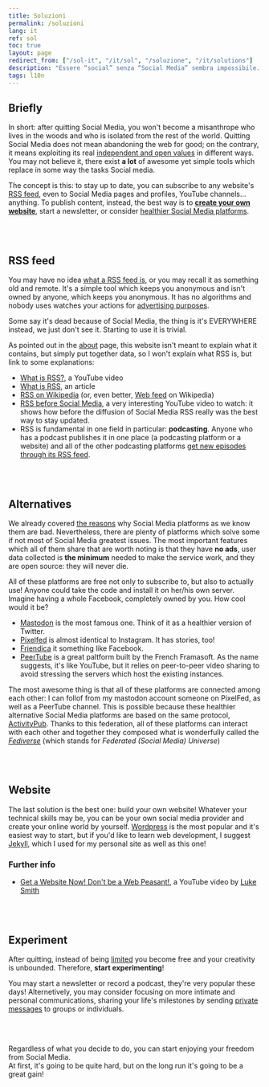 ```yaml
---
title: Soluzioni
permalink: /soluzioni
lang: it
ref: sol
toc: true
layout: page
redirect_from: ["/sol-it", "/it/sol", "/soluzione", "/it/solutions"]
description: "Essere “social” senza “Social Media” sembra impossibile. Tuttavia, è veramente una nuova vita, straordinaria, piena di sorprese, scoperte, autenticità ed eccitazione, ma, soprattutto, <strong>libera</strong>. Esistono alcune favolose soluzioni talmente perfette che danno apparire i Social Media quasi inutili e stupidi."
tags: l10n
---
```

## Briefly

In short: after quitting Social Media, you won't become a misanthrope who lives in the woods and who is isolated from the rest of the world. Quitting Social Media does not mean abandoning the web for good; on the contrary, it means exploiting its real <u>independent and open values</u> in different ways. You may not believe it, there exist **a lot** of awesome yet simple tools which replace in some way the tasks Social media.

The concept is this: to stay up to date, you can subscribe to any website's [RSS feed](#rss-feed), even to Social Media pages and profiles, YouTube channels… anything. To publish content, instead, the best way is to [**create your own website**](#website), start a newsletter, or consider [healthier Social Media platforms](#alternatives).

<br>
<br>

## RSS feed

You may have no idea [what a RSS feed is](https://en.wikipedia.org/wiki/RSS), or you may recall it as something old and remote. It's a simple tool which keeps you anonymous and isn't owned by anyone, which keeps you anonymous. It has no algorithms and nobody uses watches your actions for [advertising purposes](/why#profilation).

Some say it's dead because of Social Media, the thing is it's EVERYWHERE instead, we just don't see it. Starting to use it is trivial.

As pointed out in the [about](/about) page, this website isn't meant to explain what it contains, but simply put together data, so I won't explain what RSS is, but link to some explanations:

- [What is RSS?](https://yewtu.be/6HNUqDL-pI8?quality=dash&dark_mode=true&player_style=youtube&subtitles=en%2Cit), a YouTube video
- [What is RSS](https://www.digitaltrends.com/computing/what-is-an-rss-feed/), an article
- [RSS on Wikipedia](https://en.wikipedia.org/wiki/RSS) (or, even better, [Web feed](https://en.wikipedia.org/wiki/Web_feed) on Wikipedia)
- [RSS before Social Media](https://yewtu.be/watch?v=0klgLsSxGsU&quality=dash&dark_mode=true&player_style=youtube&subtitles=en), a very interesting YouTube video to watch: it shows how before the diffusion of Social Media RSS really was the best way to stay updated.
- RSS is fundamental in one field in particular: **podcasting**. Anyone who has a podcast publishes it in one place (a podcasting platform or a website) and all of the other podcasting platforms [get new episodes through its RSS feed](https://yewtu.be/TU5zc-u6dhY?t=159).

<br>
<br>

## Alternatives

We already covered [the reasons](/why "Why") why Social Media platforms as we know them are bad. Nevertheless, there are plenty of platforms which solve some if not most of Social Media greatest issues. The most important features which all of them share that are worth noting is that they have **no ads**, user data collected is **the minimum** needed to make the service work, and they are open source: they will never die.

All of these platforms are free not only to subscribe to, but also to actually use! Anyone could take the code and install it on her/his own server. Imagine having a whole Facebook, completely owned by you. How cool would it be?

- [Mastodon](https://joinmastodon.org "Join Mastodon") is the most famous one. Think of it as a healthier version of Twitter.
- [Pixelfed](https://pixelfed.org "Pixelfed official website") is almost identical to Instagram. It has stories, too!
- [Friendica](https://friendi.ca "Friendica official website") it something like Facebook.
- [PeerTube](https://joinpeertube.org "PeerTube") is a great paltform built by the French Framasoft. As the name suggests, it's like YouTube, but it relies on peer-to-peer video sharing to avoid stressing the servers which host the existing instances.

The most awesome thing is that all of these platforms are connected among each other: I can follof from my mastodon account someone on PixelFed, as well as a PeerTube channel. This is possible because these healthier alternative Social Media platforms are based on the same protocol, [ActivityPub](https://en.wikipedia.org/wiki/ActivityPub "ActivityPub on Wikipedia"). Thanks to this federation, all of these platforms can interact with each other and together they composed what is wonderfully called the [*Fediverse*](https://www.wikiwand.com/en/Fediverse "Fediverse on Wikipedia") (which stands for *Federated (Social Media) Universe*)

<br>
<br>

## Website

The last solution is the best one: build your own website! Whatever your technical skills may be, you can be your own social media provider and create your online world by yourself. [Wordpress](https://wordpress.com "Wordpress") is the most popular and it's easiest way to start, but if you'd like to learn web development, I suggest [Jekyll](https://jekyllrb.com "Jekyll official website"), which I used for my personal site as well as this one!

### Further info

- [Get a Website Now! Don't be a Web Peasant!](https://youtu.be/bdKZVIGRAKQ "Get a Website Now! Don't be a Web Peasant!"), a YouTube video by [Luke Smith](https://lukesmith.xyz "Luke's personal website")

<br>
<br>

## Experiment

After quitting, instead of being [limited](/why#closed) you become free and your creativity is unbounded. Therefore, **start experimenting**!

You may start a newsletter or record a podcast, they're very popular these days! Alternetively, you may consider focusing on more intimate and personal communications, sharing your life's milestones by sending [private messages](https://signal.org) to groups or individuals.

<br>
<br>

Regardless of what you decide to do, you can start enjoying your freedom from Social Media.\
At first, it's going to be quite hard, but on the long run it's going to be a great gain!
